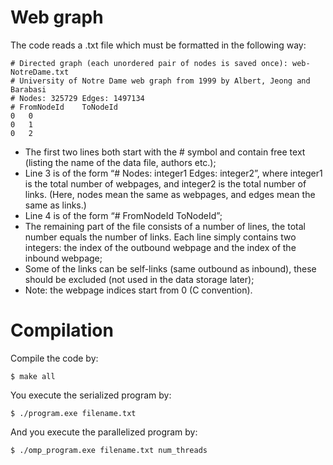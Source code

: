 # Web graph

The code reads a .txt file which must be formatted in the following way:
```
# Directed graph (each unordered pair of nodes is saved once): web-NotreDame.txt
# University of Notre Dame web graph from 1999 by Albert, Jeong and Barabasi
# Nodes: 325729 Edges: 1497134
# FromNodeId	ToNodeId
0	0
0	1
0	2
```

* The first two lines both start with the # symbol and contain free text
(listing the name of the data file, authors etc.);
* Line 3 is of the form “# Nodes: integer1 Edges: integer2”, where
integer1 is the total number of webpages, and integer2 is the total
number of links. (Here, nodes mean the same as webpages, and edges
mean the same as links.)
* Line 4 is of the form “# FromNodeId ToNodeId”;
* The remaining part of the file consists of a number of lines, the total
number equals the number of links. Each line simply contains two integers:
the index of the outbound webpage and the index of the inbound webpage;
* Some of the links can be self-links (same outbound as inbound), these
should be excluded (not used in the data storage later);
* Note: the webpage indices start from 0 (C convention).


# Compilation

Compile the code by:
```
$ make all
```

You execute the serialized program by:
```
$ ./program.exe filename.txt
```

And you execute the parallelized program by:
```
$ ./omp_program.exe filename.txt num_threads
```
